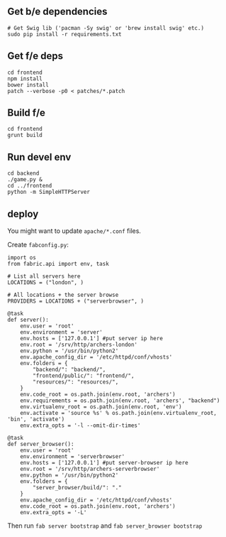 
Get b/e dependencies
----------------
	
	# Get Swig lib ('pacman -Sy swig' or 'brew install swig' etc.)
	sudo pip install -r requirements.txt

Get f/e deps
------------
	cd frontend
	npm install
	bower install
	patch --verbose -p0 < patches/*.patch

Build f/e
---------
	cd frontend
	grunt build


Run devel env
-------------
	cd backend
	./game.py &
	cd ../frontend
	python -m SimpleHTTPServer

deploy
------

You might want to update `apache/*.conf` files.

Create `fabconfig.py`:

	import os
	from fabric.api import env, task

	# List all servers here
	LOCATIONS = ("london", )

	# All locations + the server browse
	PROVIDERS = LOCATIONS + ("serverbrowser", )

	@task
	def server():
		env.user = 'root'
		env.environment = 'server'
		env.hosts = ['127.0.0.1'] #put server ip here
		env.root = '/srv/http/archers-london'
		env.python = '/usr/bin/python2'
		env.apache_config_dir = '/etc/httpd/conf/vhosts'
		env.folders = {
			"backend/": "backend/",
			"frontend/public/": "frontend/",
			"resources/": "resources/",
		}
		env.code_root = os.path.join(env.root, 'archers')
		env.requirements = os.path.join(env.root, 'archers', "backend")
		env.virtualenv_root = os.path.join(env.root, 'env')
		env.activate = 'source %s' % os.path.join(env.virtualenv_root, 'bin', 'activate')
		env.extra_opts = '-l --omit-dir-times'

	@task
	def server_browser():
		env.user = 'root'
		env.environment = 'serverbrowser'
		env.hosts = ['127.0.0.1'] #put server-browser ip here
		env.root = '/srv/http/archers-serverbrowser'
		env.python = '/usr/bin/python2'
		env.folders = {
			"server_browser/build/": "."
		}
		env.apache_config_dir = '/etc/httpd/conf/vhosts'
		env.code_root = os.path.join(env.root, 'archers')
		env.extra_opts = '-L'

Then run `fab server bootstrap` and `fab server_browser bootstrap`